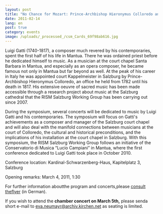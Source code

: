 ```yaml
---
layout: post
title: "No Chance for Mozart: Prince-Archbishop Hieronymus Colloredo and the Musicians of his Court"
date: 2011-02-14
lang: en
post: true
category: events
image: /uploads/_processed_/csm_Cards_69f98ab616.jpg
---
```



Luigi Gatti (1740-1817), a composer much revered by his contemporaries, spent the first half of his life in Mantua. There he was ordained priest before he dedicated himself to music. As a musician at the court chapel Santa Barbara in Mantua, and especially as an opera composer, he became famous not only in Mantua but far beyond as well. At the peak of his career in Italy he was appointed court Kappelmeister in Salzburg by Prince-Archbishop Hieronymus Colloredo, an office he held from 1782 until his death in 1817. His extensive oeuvre of sacred music has been made accessible through a research project about music at the Salzburg cathedral that the RISM Salzburg Working Group has been carrying out since 2007.

During the symposium, several concerts will be dedicated to music by Luigi Gatti and his contemporaries. The symposium will focus on Gatti's achievements as a composer and manager of the Salzburg court chapel and will also deal with the manifold connections between musicians at the court of Colloredo, the cultural and historical preconditions, and the implications of his installation at the court chapel in Salzburg. With this symposium, the RISM Salzburg Working Group follows an initiative of the Conservatorio di Musica “Lucio Campiani” in Mantua, where the first conference dedicated to Luigi Gatti took place in October 2010.

Conference location: Kardinal-Schwarzenberg-Haus, Kapitelplatz 3, Salzburg

Opening remarks: March 4, 2011, 1:30

For further information aboutthe program and concerts,please [consult theflyer](/fileadmin/content/workgroups/salzburg/Keine_Chance_Cover.pdf "Initiates file download") (in German).

If you wish to attend the **chamber concert on March 5th,** please senda short e-mail to [eva.neumayr@archiv.kirchen.net](mailto:eva.neumayr@archiv.kirchen.net) as seating is limited.